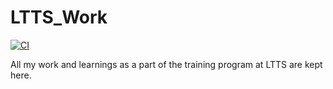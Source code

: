 # LTTS_Work

[![CI](https://github.com/UnmeshDeshpande/LTTS_Work/actions/workflows/main.yml/badge.svg)](https://github.com/UnmeshDeshpande/LTTS_Work/actions/workflows/main.yml)

All my work and learnings as a part of the training program at LTTS are kept here.

